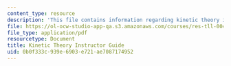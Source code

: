 ```yaml
---
content_type: resource
description: 'This file contains information regarding kinetic theory instructor guide. '
file: https://ol-ocw-studio-app-qa.s3.amazonaws.com/courses/res-tll-004-stem-concept-videos-fall-2013/0b0f333c939e6903e721ae7087174952_MITRES_TLL-004F13_KinGuide.pdf
file_type: application/pdf
resourcetype: Document
title: Kinetic Theory Instructor Guide
uid: 0b0f333c-939e-6903-e721-ae7087174952
---
```

